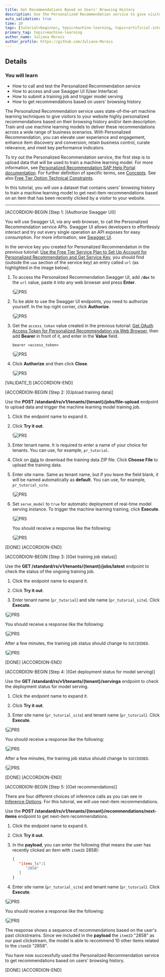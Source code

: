 ```yaml
---
title: Get Recommendations Based on Users' Browsing History
description: Use the Personalized Recommendation service to give visitors to your website highly personalized recommendations based on their browsing history.
auto_validation: true
time: 20
tags: [tutorial>beginner, topic>machine-learning, topic>artificial-intelligence, topic>cloud, software-product>sap-business-technology-platform, software-product>sap-ai-business-services, software-product>personalized-recommendation, tutorial>free-tier]
primary_tag: topic>machine-learning
author_name: Juliana Morais
author_profile: https://github.com/Juliana-Morais
---
```


## Details
### You will learn
  - How to call and test the Personalized Recommendation service
  - How to access and use Swagger UI (User Interface)
  - How to submit a training job and trigger model serving
  - How to get recommendations based on users' browsing history

The Personalized Recommendation service uses state-of-the-art machine learning techniques to give visitors to your website highly personalized recommendations based on their browsing history and/or item description. Train and use machine learning models to deliver these recommendations across a wide range of business scenarios. With Personalized Recommendation, you can elevate user experience and engagement, enhance item discovery and conversion, retain business control, curate relevance, and meet key performance indicators.

To try out the Personalized Recommendation service, the first step is to upload data that will be used to train a machine learning model. For more information, see [Personalized Recommendation SAP Help Portal documentation](https://help.sap.com/docs/Personalized_Recommendation). For further definition of specific terms, see [Concepts](https://help.sap.com/docs/Personalized_Recommendation/2c2078b9efa84566ac19d44df9625c65/f7e79f6a86b2407eb135f1ca9905b56f.html). See also [Free Tier Option Technical Constraints](https://help.sap.com/docs/Personalized_Recommendation/2c2078b9efa84566ac19d44df9625c65/fd208e8dcb7f40d1ac377cf26c5720b8.html).

In this tutorial, you will use a dataset that contains users' browsing history to train a machine learning model to get next-item recommendations based on an item that has been recently clicked by a visitor to your website.

---

[ACCORDION-BEGIN [Step 1: ](Authorize Swagger UI)]

You will use Swagger UI, via any web browser, to call the Personalized Recommendation service APIs. Swagger UI allows developers to effortlessly interact and try out every single operation an API exposes for easy consumption. For more information, see [Swagger UI](https://swagger.io/tools/swagger-ui/).   

In the service key you created for Personalized Recommendation in the previous tutorial: [Use the Free Tier Service Plan to Set Up Account for Personalized Recommendation and Get Service Key](cp-aibus-pr-booster-free-key), you should find (outside the `uaa` section of the service key) an entry called `url` (as highlighted in the image below).

1. To access the Personalized Recommendation Swagger UI, add **`/doc`** to the `url` value, paste it into any web browser and press **Enter**.

    !![PRS](png-files/service-key-details.png)

2. To be able to use the Swagger UI endpoints, you need to authorize yourself. In the top right corner, click **Authorize**.

    !![PRS](png-files/Swagger.png)

3. Get the `access_token` value created in the previous tutorial: [Get OAuth Access Token for Personalized Recommendation via Web Browser](cp-aibus-pr-web-oauth-token), then add **Bearer** in front of it, and enter in the **Value** field.

    ```
    bearer <access_token>
    ```

    !![PRS](png-files/Authorize.png)

4. Click **Authorize** and then click **Close**.

    !![PRS](png-files/Authorize-close.png)

[VALIDATE_1]
[ACCORDION-END]


[ACCORDION-BEGIN [Step 2: ](Upload training data)]

Use the **POST /standard/rs/v1/tenants/{tenant}/jobs/file-upload** endpoint to upload data and trigger the machine learning model training job.

1. Click the endpoint name to expand it.

2. Click **Try it out**.

    !![PRS](png-files/try-it-out.png)

3. Enter tenant name. It is required to enter a name of your choice for tenants. You can use, for example, `pr_tutorial`.

4. Click on [data](https://help.sap.com/doc/72f40f2a9a664f458cc8643c9d754645/SHIP/en-US/) to download the training data ZIP file. Click **Choose File** to upload the training data.

5. Enter site name. Same as tenant name, but if you leave the field blank, it will be named automatically as **default**. You can use, for example, `pr_tutorial_site`.

    !![PRS](png-files/tenant.png)

6. Set `serve_model` to `true` for automatic deployment of real-time model serving instance. To trigger the machine learning training, click **Execute**.

    !![PRS](png-files\Set-serve-model.png)

    You should receive a response like the following:

    !![PRS](png-files\Pending-status.png)

[DONE]
[ACCORDION-END]


[ACCORDION-BEGIN [Step 3: ](Get training job status)]

Use the **GET /standard/rs/v1/tenants/{tenant}/jobs/latest** endpoint to check the status of the ongoing training job.

1. Click the endpoint name to expand it.

2. Click **Try it out**.

3. Enter tenant name (`pr_tutorial`) and site name (`pr_tutorial_site`). Click **Execute**.

!![PRS](png-files\Job-status-check.png)

You should receive a response like the following:

!![PRS](png-files\Job-status-check-running.png)

After a few minutes, the training job status should change to `SUCCEEDED`.

!![PRS](png-files\Job-status-check-succeeded.png)

[DONE]
[ACCORDION-END]


[ACCORDION-BEGIN [Step 4: ](Get deployment status for model serving)]

Use the **GET /standard/rs/v1/tenants/{tenant}/servings** endpoint to check the deployment status for model serving.

1. Click the endpoint name to expand it.

2. Click **Try it out**.

3. Enter site name (`pr_tutorial_site`) and tenant name (`pr_tutorial`). Click **Execute**.

!![PRS](png-files\Model-serving.png)

You should receive a response like the following:

!![PRS](png-files\Model-serving-pending.png)

After a few minutes, the training job status should change to `SUCCEEDED`.

!![PRS](png-files\Model-serving-succeeded.png)

[DONE]
[ACCORDION-END]


[ACCORDION-BEGIN [Step 5: ](Get recommendations)]

There are four different choices of inference calls as you can see in [Inference Options](https://help.sap.com/docs/Personalized_Recommendation/2c2078b9efa84566ac19d44df9625c65/8da4bc50e07f43f497da30833f6aea5e.html). For this tutorial, we will use next-item recommendations.

Use the **POST /standard/rs/v1/tenants/{tenant}/recommendations/next-items** endpoint to get next-item recommendations.

1. Click the endpoint name to expand it.

2. Click **Try it out**.

3. In the **payload**, you can enter the following (that means the user has recently clicked an item with `itemID` 2858):

    ```JSON
    {
       "items_ls":[
          "2858"
       ]
    }
    ```

4. Enter site name (`pr_tutorial_site`) and tenant name (`pr_tutorial`). Click **Execute**.

!![PRS](png-files\Real-time-inference.png)

You should receive a response like the following:

!![PRS](png-files\Real-time-inference-response.png)

The response shows a sequence of recommendations based on the user's past clickstreams. Since we included in the **payload** the `itemID` "2858" as our past clickstream, the model is able to recommend 10 other items related to the `itemID` "2858".  

You have now successfully used the Personalized Recommendation service to get recommendations based on users' browsing history.

[DONE]
[ACCORDION-END]
